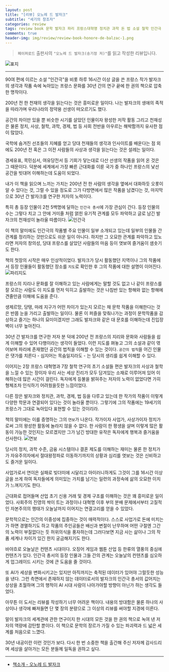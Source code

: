```yaml
---  
layout: post  
title: "[리뷰] 오노레 드 발자크"  
subtitle: "세기의 창조자"  
categories: review  
tags: review book 문학 발자크 파리 프랑스대혁명 정치관 과학 돈 법 소설 철학 인간극    
comments: true  
header-img: img/review/review-book-honore-de-balzac-1.png
---  
```

  
> `페이퍼로드` 출판사의 `"오노레 드 발자크(송기정 저)"`를 읽고 작성한 리뷰입니다.  

![표지](https://theorydb.github.io/assets/img/review/review-book-honore-de-balzac-1.png)  

---

90여 편에 이르는 소설 "인간극"을 비롯 하루 16시간 이상 글을 쓴 프랑스 작가 발자크의 생각과 작품 속에 녹아있는 프랑스 문화를 30년 간의 연구 끝에 한 권의 책으로 압축한 명작이다.

200년 전 한 천재의 생각을 읽는다는 것은 흥미로운 일이다. 나는 발자크의 생애의 족적을 따라가며 우리나라의 정약용 선생이 떠오르기도 했다. 

공간의 차이만 있을 뿐 비슷한 시기를 살았던 인물이자 왕성한 저작 활동 그리고 천재성은 물론 정치, 사상, 철학, 과학, 경제, 법 등 사회 전반을 아우르는 해박함까지 유사한 점이 많았다.

국학에 숨겨진 선조들의 지혜를 얻고 당대 천재들의 생각과 인사이트를 배운다는 점 외에도 200년 전 혹은 그 이전 사람들의 사상과 생각을 읽는다는 것은 설레는 일이다. 

경세유표, 목민심서, 여유당전서 등 기회가 닿는대로 다산 선생의 작품을 읽어 온 것은 그 때문이다. 덕분에 세계에서 가장 빠른 근대화를 이룬 국가 중 하나인 프랑스의 낯선 공간을 빗대어 이해하는데 도움이 되었다.

내가 이 책을 읽으며 느끼는 가치는 200년 전 한 사람의 생각을 옆에서 대화하듯 오롯이 알 수 있다는 것, 그럴 수 있을 정도로 그가 다방면에서 많은 작품을 남겼다는 것, 마지막으로 30년 간 발자크를 연구한 저자의 노력이다.

특히 총 등장 인물이 2천 5백명에 달하는 `인간극 총서`에 가장 관심이 간다. 등장 인물의 수는 그렇다 치고 그 안에 거미줄 처럼 얽힌 유기적 관계를 모두 파악하고 글로 남긴 발자크의 천재성이 놀라울 따름이다. 
![인간극](https://theorydb.github.io/assets/img/review/review-book-honore-de-balzac-2.png)  

이 책의 말미에도 인간극의 작품별 주요 인물이 일부 소개되고 있는데 일부의 인물들 간 관계를 정리하는 것만으로도 쉬운 일이 아니다. 하지만 그 오묘한 관계를 파악하고 있노라면 저자의 창의성, 당대 프랑스를 살았던 사람들의 마음 등이 엿보여 즐거움이 샘솟기도 한다.

책의 첫장의 시작은 매우 인상적이었다. 발자크가 당시 활동했던 지역이나 그의 작품에서 등장 인물들이 활동했던 장소를 `지도`로 확인한 후 그의 작품에 대한 설명이 이어진다. 
![파리지도](https://theorydb.github.io/assets/img/review/review-book-honore-de-balzac-3.png)  

프랑스의 지리나 문화를 잘 이해하고 있는 사람에게는 말할 것도 없고 나 같이 프랑스를 잘 모르는 사람도 이 지도를 먼저 익히고 출발하는 것은 나침반 있는 항해와 없는 항해에 견줄만큼 이해에 도움을 준다.

생제르망, 당탱, 마레 지구가 어떤 차이가 있는지 모르는 채 문학 작품을 이해한다는 것은 반쯤 눈을 가리고 출발하는 일이다. 물론 이 퍼즐을 맞춰나가는 과정이 문학작품을 감상하고 즐기는 하나의 묘미이겠지만 그래도 발자크와 같은 대 문호를 이해하는데 진입장벽이 너무 높아진다. 

30년 간 발자크를 연구한 저자 분 덕에 200년 전 프랑스의 지리와 문화와 사람들을 쉽게 이해할 수 있어 다행이라는 생각이 들었다. 이런 지도를 펴놓고 그의 소설과 같이 엮어보며 파리에 존재했던 공간의 법칙을 이해할 수 있는 것이다. `공간의 법칙`을 어긴 인물은 댓가를 치른다 - 심지어는 목숨일지라도 - 는 당시의 생리를 쉽게 이해할 수 있다.

이어지는 2장 프랑스 대혁명과 7장 철학 연구의 초기 소설들 편은 발자크의 사상과 철학을 느낄 수 있는 장이자 우리 사는 세상 진리가 모두 담겨있는 소재로 이루어져 있어 이해하는데 많은 시간이 걸린다. 독자에게 등불을 밝혀주는 저자의 노력이 없었다면 가히 형체조차 인식하기 어려웠을듯한 느낌이었다.

다른 장은 발자크와 정치관, 과학, 경제, 법 등을 다루고 있는데 한 작가의 작품이 이렇게 다양한 학문과 연결되어 있다는 것이 놀라울 뿐이다. 그렇기에 그의 작품에는 19세기의 프랑스가 그대로 녹아있다 표현할 수 있는 것이리라. 

책의 말미에는 이를 증명하는 그의 `연보`가 나온다. 작가이자 사업가, 사상가이자 정치가로써 그의 왕성한 활동에 놀라지 않을 수 없다. 한 사람이 한 평생을 살며 이렇게 많은 활동이 가능한 것인지는 모르겠지만 그가 남긴 방대한 유작은 독자에게 행복과 즐거움을 선사한다.
![연보](https://theorydb.github.io/assets/img/review/review-book-honore-de-balzac-4.png)  

당시의 정치, 과학 수준, 금융 시스템이나 결혼 제도를 이해하는 재미는 물론 한 정치가가 자유주의자에서 절대왕정파로 이동하기까지의 상황과 심리를 엿보는 것은 신비하고도 즐거운 일이다.

사업가로서 연이은 실패로 빚더미에 시달리고 아이러니하게도 그것이 그를 16시간 이상 글을 쓰게 하여 독자들에게 의미있는 가치를 남기는 일련의 과정속에 삶의 오묘한 이치가 느껴지기도 한다.

근대화로 접어들며 산업 초기 신용 거래 및 경제 구조를 이해하는 것은 꽤 흥미로운 일이었다. 사회주의 진영의 싹이 트는 과정이나 대혁명 이후 부의 분배 문제에서부터 고질적인 자본주의의 행태가 오늘날까지 이어지는 연결고리를 얻을 수 있었다. 

문학적으로는 인간의 이중성에 집중하는 것이 매력적이다. 스스로 사업가로 돈에 미치는가 하면 경멸하기도 하고 작품의 주인공들은 배신과 변절이 난무하며 어떤 구절엔 그간의 노력이 부질없다는 듯 허위의식을 풍자하는데 그러다보면 지금 사는 삶이나 그의 작품 세계나 차이가 있긴 한지 궁금해지기도 한다.

바야흐로 오늘날은 컨텐츠 시대이다. 오징어 게임과 웹툰 산업 등 한류의 열풍의 중심에 컨텐츠가 있다. 인간극 총서의 등장 인물과 그들 간의 관계는 오늘날의 컨텐츠를 심오하게 업그레이드 시키는 것에 큰 도움을 줄 것이다.

또 AI가 세상을 변화시키고는 있지만 아직까지는 축적된 데이터가 있어야 그럴듯한 성능을 낸다. 그런 측면에서 존재하지 않는 데이터로서의 발자크의 인간극 총서의 값어치는 상상을 초월하며 그의 행적이 AI 시대 사람이 나아가야할 방향이 아닌가 하는 생각도 들었다.

아무튼 이 도서는 리뷰를 작성하기 너무 어려운 책이다. 내용의 방대함은 물론 하나의 사상이나 생각에 빠져들면 단 몇 장의 분량으로 그 이상의 리뷰를 써야할 지경에 이른다. 

말이 발자크의 세계관에 관한 연구이지 한 시대의 모든 것을 한 권의 책으로 녹여 낸 저자의 역량에 감탄할 뿐이다. 이 책으로 문학의 장르가 가질 수 있는 파괴력과 드 넓은 세계를 처음으로 느꼈다. 

30년 내공이란 이런 것인가 보다. 다시 한 번 소중한 책을 출간해 주신 저자께 감사드리며 세상을 살아가는 모든 분들께 일독을 권하고 싶다. 



---

* [책소개 - 오노레 드 발자크](http://www.yes24.com/Product/Goods/105117789)


